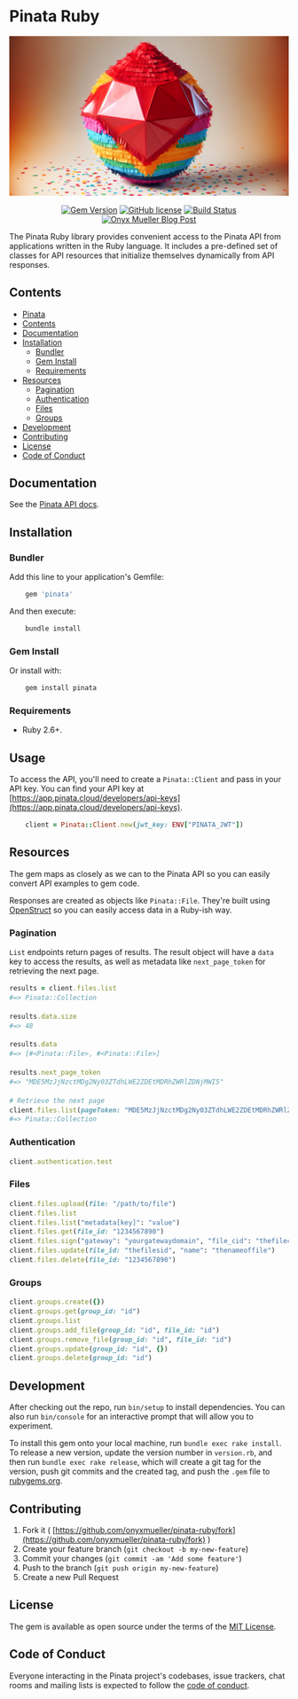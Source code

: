 # Pinata Ruby

![header](assets/images/pinata_for_ruby.png)<br>

<p align="center">
  <a href="https://badge.fury.io/rb/pinata"><img alt="Gem Version" src="https://badge.fury.io/rb/pinata.svg"/></a>
  <a href="https://github.com/onyxmueller/pinata-ruby/blob/main/LICENSE.txt"><img alt="GitHub license" src="https://img.shields.io/badge/license-MIT-blue.svg"/></a>
  <a href="https://github.com/onyxmueller/pinata-ruby/actions/workflows/build.yml"><img alt="Build Status" src="https://github.com/onyxmueller/pinata-ruby/actions/workflows/build.yml/badge.svg"/></a> <br>
  <a href="https://onyxmueller.net/2024/11/19/introducing-the-pinata-ruby-library/"><img alt="Onyx Mueller Blog Post" src="https://img.shields.io/badge/Onyx_Mueller-Blog_Post-blue?color=%23F8D548&link=https%3A%2F%2Fonyxmueller.net%2F2024%2F12%2F16%2Fintroducing-the-pinata-ruby-library%2F"/></a>
</p>

The Pinata Ruby library provides convenient access to the Pinata API from applications written in the Ruby language. It includes a pre-defined set of classes for API resources that initialize themselves dynamically from API responses.

## Contents

- [Pinata](#pinata)
- [Contents](#contents)
- [Documentation](#documentation)
- [Installation](#installation)
  - [Bundler](#bundler)
  - [Gem Install](#gem-install)
  - [Requirements](#requirements)
- [Resources](#resources)
  - [Pagination](#pagination)
  - [Authentication](#authentication)
  - [Files](#files)
  - [Groups](#groups)
- [Development](#development)
- [Contributing](#contributing)
- [License](#license)
- [Code of Conduct](#code-of-conduct)

## Documentation

See the [Pinata API docs](https://docs.pinata.cloud/api-reference).

## Installation

### Bundler

Add this line to your application's Gemfile:

```sh
    gem 'pinata'
```

And then execute:

```sh
    bundle install
```

### Gem Install

Or install with:

```sh
    gem install pinata
```

### Requirements

- Ruby 2.6+.

## Usage

To access the API, you'll need to create a `Pinata::Client` and pass in your API key. You can find your API key at [https://app.pinata.cloud/developers/api-keys](https://app.pinata.cloud/developers/api-keys).

```ruby
    client = Pinata::Client.new(jwt_key: ENV["PINATA_JWT"])
```

## Resources

The gem maps as closely as we can to the Pinata API so you can easily convert API examples to gem code.

Responses are created as objects like `Pinata::File`. They're built using [OpenStruct](https://github.com/ruby/ostruct) so you can easily access data in a Ruby-ish way.

### Pagination

 `List` endpoints return pages of results. The result object will have a `data` key to access the results, as well as metadata like `next_page_token` for retrieving the next page.

```ruby
results = client.files.list
#=> Pinata::Collection

results.data.size
#=> 48

results.data
#=> [#<Pinata::File>, #<Pinata::File>]

results.next_page_token
#=> "MDE5MzJjNzctMDg2Ny03ZTdhLWE2ZDEtMDRhZWRlZDNjMWI5"

# Retrieve the next page
client.files.list(pageToken: "MDE5MzJjNzctMDg2Ny03ZTdhLWE2ZDEtMDRhZWRlZDNjMWI5")
#=> Pinata::Collection
```

### Authentication

```ruby
client.authentication.test
```

### Files

```ruby
client.files.upload(file: "/path/to/file")
client.files.list
client.files.list("metadata[key]": "value")
client.files.get(file_id: "1234567890")
client.files.sign("gateway": "yourgatewaydomain", "file_cid": "thefilecid", "expires": 500000)
client.files.update(file_id: "thefilesid", "name": "thenameoffile")
client.files.delete(file_id: "1234567890")
```

### Groups

```ruby
client.groups.create({})
client.groups.get(group_id: "id")
client.groups.list
client.groups.add_file(group_id: "id", file_id: "id")
client.groups.remove_file(group_id: "id", file_id: "id")
client.groups.update(group_id: "id", {})
client.groups.delete(group_id: "id")
```

## Development

After checking out the repo, run `bin/setup` to install dependencies. You can also run `bin/console` for an interactive prompt that will allow you to experiment.

To install this gem onto your local machine, run `bundle exec rake install`. To release a new version, update the version number in `version.rb`, and then run `bundle exec rake release`, which will create a git tag for the version, push git commits and the created tag, and push the `.gem` file to [rubygems.org](https://rubygems.org).

## Contributing

1. Fork it ( [https://github.com/onyxmueller/pinata-ruby/fork](https://github.com/onyxmueller/pinata-ruby/fork) )
2. Create your feature branch (`git checkout -b my-new-feature`)
3. Commit your changes (`git commit -am 'Add some feature'`)
4. Push to the branch (`git push origin my-new-feature`)
5. Create a new Pull Request

## License

The gem is available as open source under the terms of the [MIT License](https://opensource.org/licenses/MIT).

## Code of Conduct

Everyone interacting in the Pinata project's codebases, issue trackers, chat rooms and mailing lists is expected to follow the [code of conduct](https://github.com/onyxmueller/pinata-ruby/blob/main/CODE_OF_CONDUCT.md).
